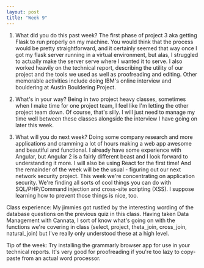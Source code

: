 ```yaml
---
layout: post
title: "Week 9"
---
```


1. What did you do this past week?
The first phase of project 3 aka getting Flask to run properly on my machine. You would think that the process would be pretty straightforward, and it certainly seemed that way once I got my flask server running in a virtual environment, but alas, I struggled to actually make the server serve where I wanted it to serve. I also worked heavily on the technical report, describing the utility of our project and the tools we used as well as proofreading and editing. Other memorable activities include doing IBM's online interview and bouldering at Austin Bouldering Project. 

2. What's in your way? 
Being in two project heavy classes, sometimes when I make time for one project team, I feel like I'm letting the other project team down. Of course, that's silly. I will just need to manage my time well between these classes alongside the interview I have going on later this week.

3. What will you do next week?
Doing some company research and more applications and cramming a lot of hours making a web app awesome and beautiful and functional. I already have some experience with Angular, but Angular 2 is a fairly different beast and I look forward to understanding it more. I will also be using React for the first time! And the remainder of the week will be the usual - figuring out our next network security project. This week we're concentrating on application security. We're finding all sorts of cool things you can do with SQL/PHP/Command injection and cross-site scripting (XSS). I suppose learning how to prevent those things is nice, too.

Class experience: My jimmies got rustled by the interesting wording of the database questions on the previous quiz in this class. Having taken Data Management with Cannata, I sort of know what's going on with the functions we're covering in class (select, project, theta_join, cross_join, natural_join) but I've really only understood these at a high level.

Tip of the week: Try installing the grammarly browser app for use in your technical reports. It's very good for proofreading if you're too lazy to copy-paste from an actual word processor.